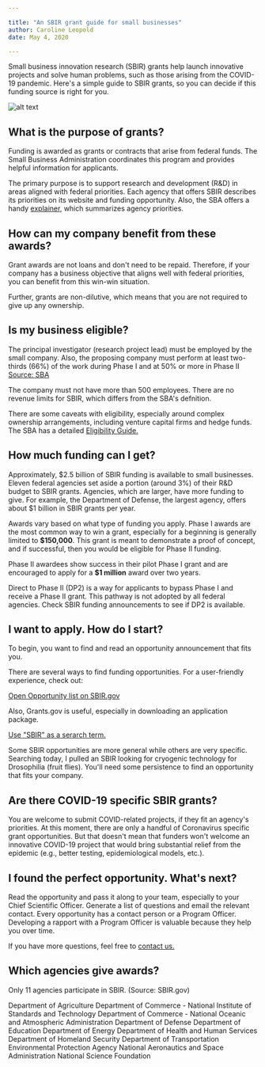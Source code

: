 ```yaml
---

title: "An SBIR grant guide for small businesses"  
author: Caroline Leopold
date: May 4, 2020

---
```


Small business innovation research (SBIR) grants help launch innovative projects and solve human problems, such as those arising from the COVID-19 pandemic. Here's a simple guide to SBIR grants, so you can decide if this funding source is right for you.

![alt text](../images/nci-cells.jpg "Photo Credit: National Cancer Institute")

## What is the purpose of grants?

Funding is awarded as grants or contracts that arise from federal funds. The Small Business Administration coordinates this program and provides helpful information for applicants. 

The primary purpose is to support research and development (R&D) in areas aligned with federal priorities. Each agency that offers SBIR describes its priorities on its website and funding opportunity. Also, the SBA offers a handy [explainer](https://www.sbir.gov/tutorials/individual-agency-requirements/), which summarizes agency priorities.

## How can my company benefit from these awards?
 
Grant awards are not loans and don't need to be repaid. Therefore, if your company has a business objective that aligns well with federal priorities, you can benefit from this win-win situation. 

Further, grants are non-dilutive, which means that you are not required to give up any ownership. 

## Is my business eligible? 

The principal investigator (research project lead) must be employed by the small company. Also, the proposing company must perform at least two-thirds (66%) of the work during Phase I and at 50% or more in Phase II <a href="blog-link" href="https://www.sbir.gov/applicants">Source: SBA</a>

The company must not have more than 500 employees. There are no revenue limits for SBIR, which differs from the SBA's defnition. 

There are some caveats with eligibility, especially around complex ownership arrangements, including venture capital firms and hedge funds.  The SBA has a detailed <a href="blog-link" href="https://www.sbir.gov/sites/default/files/elig_size_compliance_guide.pdf">Eligibility Guide.</a>

## How much funding can I get?

Approximately, $2.5 billion of SBIR funding is available to small businesses. Eleven federal agencies set aside a portion (around 3%) of their R&D budget to SBIR grants. Agencies, which are larger, have more funding to give. For example, the Department of Defense, the largest agency, offers about $1 billion in SBIR grants per year. 

Awards vary based on what type of funding you apply. Phase I awards are the most common way to win a grant, especially for a beginning is generally limited to **$150,000**. This grant is meant to demonstrate a proof of concept, and if successful, then you would be eligible for Phase II funding. 

Phase II awardees show success in their pilot Phase I grant and are encouraged to apply for a **$1 million** award over two years. 

Direct to Phase II (DP2) is a way for applicants to bypass Phase I and receive a Phase II grant. This pathway is not adopted by all federal agencies. Check SBIR funding announcements to see if DP2 is available. 

## I want to apply. How do I start? 

To begin, you want to find and read an opportunity announcement that fits you. 

There are several ways to find funding opportunities. For a user-friendly experience, check out: <a class="blog-link" href = "https://www.sbir.gov/solicitations/open"><p>Open Opportunity list on SBIR.gov</p></a>



Also, Grants.gov is useful, especially in downloading an application package. <a class="blog-link" href = "https://www.grants.gov/web/grants/search-grants.html?keywords=SBIR"><p>Use "SBIR" as a serarch term.</p></a>


Some SBIR opportunities are more general while others are very specific. Searching today, I pulled an SBIR looking for cryogenic technology for Drosophilia (fruit flies). You'll need some persistence to find an opportunity that fits your company. 

## Are there COVID-19 specific SBIR grants?

You are welcome to submit COVID-related projects, if they fit an agency's priorities. At this moment, there are only a handful of Coronavirus specific grant opportunities. But that doesn't mean that funders won't welcome an innovative COVID-19 project that would bring substantial relief from the epidemic (e.g., better testing, epidemiological models, etc.).

## I found the perfect opportunity. What's next?

Read the opportunity and pass it along to your team, especially to your Chief Scientific Officer. Generate a list of questions and email the relevant contact. Every opportunity has a contact person or a Program Officer. Developing a rapport with a Program Officer is valuable because they help you over time. 

If you have more questions, feel free to <a class="blog-link" href="https://fuelcopy.com/contact">contact us.</a>

## Which agencies give awards? 

Only 11 agencies participate in SBIR. (Source: SBIR.gov) 

Department of Agriculture
Department of Commerce - National Institute of Standards and Technology
Department of Commerce - National Oceanic and Atmospheric Administration
Department of Defense
Department of Education
Department of Energy
Department of Health and Human Services
Department of Homeland Security
Department of Transportation
Environmental Protection Agency
National Aeronautics and Space Administration
National Science Foundation







